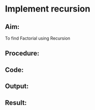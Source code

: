 # Implement recursion
## Aim:
To find Factorial using Recursion
## Procedure:

## Code:

## Output:

## Result: